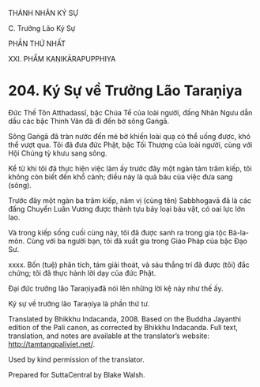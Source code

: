 THÁNH NHÂN KÝ SỰ

C. Trưởng Lão Ký Sự

PHẦN THỨ NHẤT

XXI. PHẨM KAṆIKĀRAPUPPHIYA

# 204\. Ký Sự về Trưởng Lão Taraṇiya

Đức Thế Tôn Atthadassī, bậc Chúa Tể của loài người, đấng Nhân Ngưu dẫn dầu các bậc Thinh Văn đã đi đến bờ sông Gaṅgā.

Sông Gaṅgā đã tràn nước đến mé bờ khiến loài quạ có thể uống được, khó thể vượt qua. Tôi đã đưa đức Phật, bậc Tối Thượng của loài người, cùng với Hội Chúng tỳ khưu sang sông.

Kể từ khi tôi đã thực hiện việc làm ấy trước đây một ngàn tám trăm kiếp, tôi không còn biết đến khổ cảnh; điều này là quả báu của việc đưa sang (sông).

Trước đây một ngàn ba trăm kiếp, năm vị (cùng tên) Sabbhogavā đã là các đấng Chuyển Luân Vương được thành tựu bảy loại báu vật, có oai lực lớn lao.

Và trong kiếp sống cuối cùng này, tôi đã được sanh ra trong gia tộc Bà-la-môn. Cùng với ba người bạn, tôi đã xuất gia trong Giáo Pháp của bậc Đạo Sư.

xxxx. Bốn (tuệ) phân tích, tám giải thoát, và sáu thắng trí đã được (tôi) đắc chứng; tôi đã thực hành lời dạy của đức Phật.

Đại đức trưởng lão Taraṇiyađã nói lên những lời kệ này như thế ấy.

Ký sự về trưởng lão Taraṇiya là phần thứ tư.

Translated by Bhikkhu Indacanda, 2008. Based on the Buddha Jayanthi edition of the Pali canon, as corrected by Bhikkhu Indacanda. Full text, translation, and notes are available at the translator’s website: http://tamtangpaliviet.net/.

Used by kind permission of the translator.

Prepared for SuttaCentral by Blake Walsh.